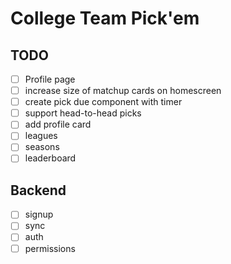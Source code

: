 # College Team Pick'em

## TODO

- [ ] Profile page
- [ ] increase size of matchup cards on homescreen
- [ ] create pick due component with timer
- [ ] support head-to-head picks
- [ ] add profile card
- [ ] leagues
- [ ] seasons
- [ ] leaderboard

## Backend

- [ ] signup
- [ ] sync
- [ ] auth
- [ ] permissions
